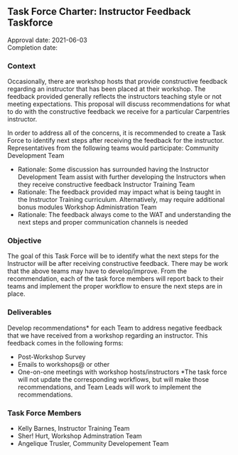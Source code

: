 ## Task Force Charter: Instructor Feedback Taskforce

Approval date:  2021-06-03 <br/>
Completion date: 

### Context
Occasionally, there are workshop hosts that provide constructive feedback regarding an instructor that has been placed at their workshop. The feedback provided generally reflects the instructors teaching style or not meeting expectations. This proposal will discuss recommendations for what to do with the constructive feedback we receive for a particular Carpentries instructor.

In order to address all of the concerns, it is recommended to create a Task Force to identify   next steps after receiving the feedback   for the instructor. Representatives from the  following teams would participate: 
Community Development Team
- Rationale: Some discussion has surrounded having the Instructor Development Team assist with further developing the Instructors when they receive constructive feedback
Instructor Training Team
- Rationale: The feedback provided may impact what is being taught in the Instructor Training curriculum. Alternatively, may require additional bonus modules 
Workshop Administration Team
- Rationale: The feedback always come to the WAT and understanding the next steps and proper communication channels is needed 

### Objective
The goal of this Task Force will be to identify what the next steps for the Instructor will be after receiving constructive feedback. There may be work that the above teams may have to develop/improve. From the recommendation, each of the task force members will report back to their teams and implement the proper workflow to ensure the next steps are in place. 

### Deliverables
Develop recommendations* for each Team to address negative feedback that we have received from a workshop regarding an instructor. This feedback comes in the following forms:
- Post-Workshop Survey 
- Emails to workshops@ or other 
- One-on-one meetings with workshop hosts/instructors 
*The task force will not update the corresponding workflows, but will make those recommendations, and Team Leads will work to implement the recommendations.


### Task Force Members

- Kelly Barnes, Instructor Training Team
- Sher! Hurt, Workshop Adminstration Team
- Angelique Trusler, Community Developement Team

